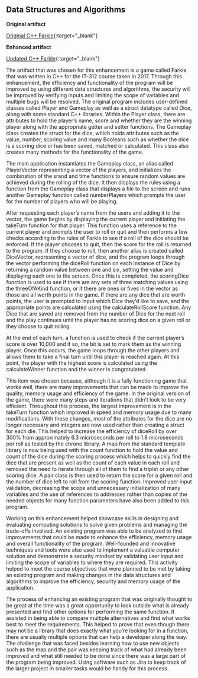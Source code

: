 ## Data Structures and Algorithms

**Original artifact**

[Original C++ Farkle](https://github.com/groberge/groberge.github.io/tree/main/Original_Farkle){:target="_blank"}

**Enhanced artifact**

[Updated C++ Farkle](https://github.com/groberge/groberge.github.io/tree/main/DS_Algorithm_Farkle){:target="_blank"}

The artifact that was chosen for this enhancement is a game called Farkle that was written in C++ for the IT-312 course taken in 2017.  Through this enhancement, the efficiency and functionality of the program will be improved by using different data structures and algorithms, the security will be improved by verifying inputs and limiting the scope of variables and multiple bugs will be resolved.  The original program includes user-defined classes called Player and Gameplay as well as a struct datatype called Dice, along with some standard C++ libraries.  Within the Player class, there are attributes to hold the player’s name, score and whether they are the winning player along with the appropriate getter and setter functions.  The Gameplay class creates the struct for the dice, which holds attributes such as the value, number, scoring value and many Booleans such as whether the dice is a scoring dice or has been saved, matched or calculated.  This class also creates many methods for the functionality of the game.

The main application instantiates the Gameplay class, an alias called PlayerVector representing a vector of the players, and initializes the combination of the srand and time functions to ensure random values are achieved during the rolling of the dice.  It then displays the rules using a function from the Gameplay class that displays a file to the screen and runs another Gameplay function called numberPlayers which prompts the user for the number of players who will be playing.

After requesting each player’s name from the users and adding it to the vector, the game begins by displaying the current player and initiating the takeTurn function for that player.  This function uses a reference to the current player and prompts the user to roll or quit and then performs a few checks according to the rules of Farkle to see if a roll of the dice should be enforced.  If the player chooses to quit, then the score for the roll is returned to the program.  If they choose to roll, then another alias is created called DiceVector, representing a vector of dice, and the program loops through the vector performing the diceRoll function on each instance of Dice by returning a random value between one and six, setting the value and displaying each one to the screen.  Once this is completed, the scoringDice function is used to see if there are any sets of three matching values using the threeOfAKind function, or if there are ones or fives in the vector as those are all worth points in the game.  If there are any dice that are worth points, the user is prompted to input which Dice they’d like to save, and the appropriate points are calculated using the calculateRollScore function.  Any Dice that are saved are removed from the number of Dice for the next roll and the play continues until the player has no scoring dice on a given roll or they choose to quit rolling.  

At the end of each turn, a function is used to check if the current player’s score is over 10,000 and if so, the bit is set to mark them as the winning player.  Once this occurs, the game loops through the other players and allows them to take a final turn until this player is reached again.  At this point, the player with the highest score is calculated using the calculateWinner function and the winner is congratulated.

This item was chosen because, although it is a fully functioning game that works well, there are many improvements that can be made to improve the quality, memory usage and efficiency of the game.  In the original version of the game, there were many steps and iterations that didn’t look to be very efficient.  Throughout this process, the largest improvement is in the takeTurn function which improved in speed and memory usage due to many modifications.  With these changes, most of the attributes for the dice are no longer necessary and integers are now used rather than creating a struct for each die.  This helped to increase the efficiency of diceRoll by over 300% from approximately 6.3 microseconds per roll to 1.8 microseconds per roll as tested by the chrono library.  A map from the standard template library is now being used with the count function to hold the value and count of the dice during the scoring process which helps to quickly find the dice that are present as well as the count of each value in each roll and removed the need to iterate through all of them to find a triplet or any other scoring dice.  A pair class is then used to return the score for a given roll and the number of dice left to roll from the scoring function.  Improved user input validation, decreasing the scope and unnecessary initialization of many variables and the use of references to addresses rather than copies of the needed objects for many function parameters have also been added to this program.

Working on this enhancement helped showcase skills in designing and evaluating computing solutions to solve given problems and managing the trade-offs involved.  An existing program was able to be analyzed to find improvements that could be made to enhance the efficiency, memory usage and overall functionality of the program.  Well-founded and innovative techniques and tools were also used to implement a valuable computer solution and demonstrate a security mindset by validating user input and limiting the scope of variables to where they are required.  This activity helped to meet the course objectives that were planned to be met by taking an existing program and making changes in the data structures and algorithms to improve the efficiency, security and memory usage of the application.

The process of enhancing an existing program that was originally thought to be great at the time was a great opportunity to look outside what is already presented and find other options for performing the same function.  It assisted in being able to compare multiple alternatives and find what works best to meet the requirements.  This helped to prove that even though there may not be a library that does exactly what you’re looking for in a function, there are usually multiple options that can help a developer along the way.  The challenge that was faced besides learning how to use new objects such as the map and the pair was keeping track of what had already been improved and what still needed to be done since there was a large part of the program being improved.  Using software such as Jira to keep track of the larger project in smaller tasks would be handy for this process.

